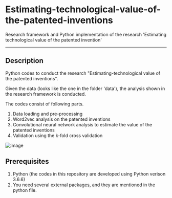 # Estimating-technological-value-of-the-patented-inventions
Research framework and Python implementation of the research 'Estimating technological value of the patented invention'

***

Description
-----------
Python codes to conduct the research "Estimating-technological value of the patented inventions".

Given the data (looks like the one in the folder 'data'), the analysis shown in the research framework is conducted.

The codes consist of following parts.
  1. Data loading and pre-processing
  2. Word2vec analysis on the patented inventions
  3. Convolutional neural network analysis to estimate the value of the patented inventions
  4. Validation using the k-fold cross validation
  
![image](./research_framework.png)


Prerequisites
-------------
1. Python (the codes in this repository are developed using Python verison 3.6.6)
2. You need several external packages, and they are mentioned in the python file.



